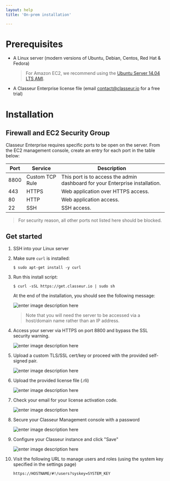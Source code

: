 ```yaml
---
layout: help
title: 'On-prem installation'

---
```


# Prerequisites


- A Linux server (modern versions of Ubuntu, Debian, Centos, Red Hat & Fedora)

	> For Amazon EC2, we recommend using the [Ubuntu Server 14.04 LTS AMI](https://aws.amazon.com/marketplace/pp/B00JV9JBDS).
	
- A Classeur Enterprise license file (email <contact@classeur.io> for a free trial)



# Installation


## Firewall and EC2 Security Group

Classeur Enterprise requires specific ports to be open on the server. From the EC2 management console, create an entry for each port in the table below:

Port | Service | Description
---- | ------- | ---
8800 | Custom TCP Rule | This port is to access the admin dashboard for your Enterprise installation.
443 | HTTPS | Web application over HTTPS access.
80 | HTTP | Web application access.
22 | SSH | SSH access.

> For security reason, all other ports not listed here should be blocked.

## Get started

1. SSH into your Linux server

2. Make sure `curl` is installed:

	```
	$ sudo apt-get install -y curl
	```

3. Run this install script:

	```
	$ curl -sSL https://get.classeur.io | sudo sh
	```

	At the end of the installation, you should see the following message:

	![enter image description here](https://i.imgur.com/OlRCH6d.png)

	> Note that you will need the server to be accessed via a host/domain name rather than an IP address.

4. Access your server via HTTPS on port 8800 and bypass the SSL security warning.

	![enter image description here](https://i.imgur.com/XLvt2j4.png)

5. Upload a custom TLS/SSL cert/key or proceed with the provided self-signed pair.

	![enter image description here](https://i.imgur.com/QsjMomW.png)

6. Upload the provided license file (.rli)

	![enter image description here](https://i.imgur.com/0QGLicj.png)

7. Check your email for your license activation code.

	![enter image description here](https://i.imgur.com/FBgMckL.png)

8. Secure your Classeur Management console with a password

	![enter image description here](https://i.imgur.com/Ld90tiE.png)

9. Configure your Classeur instance and click "Save"

	![enter image description here](https://i.imgur.com/D7XetVw.png)

10. Visit the following URL to manage users and roles (using the system key specified in the settings page)

	```
	https://HOSTNAME/#!/users?syskey=SYSTEM_KEY
	``` 

